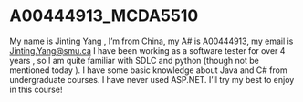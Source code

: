 # A00444913_MCDA5510
My name is Jinting Yang , I’m from China, my A# is A00444913, my email is Jinting.Yang@smu.ca
I have been working as a software tester for over 4 years , so I am quite familiar with SDLC and python (though not be mentioned today ). 
I have some basic knowledge about Java and C# from undergraduate courses.
I have never used ASP.NET.
I’ll try my best to enjoy in this course!
